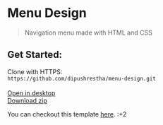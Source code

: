 # Menu Design
> Navigation menu made with HTML and CSS

## Get Started:
Clone with HTTPS:\
```https://github.com/dipushrestha/menu-design.git```\
\
[Open in desktop](https://desktop.github.com)\
[Download zip](https://github.com/dipushrestha/menu-design/archive/master.zip)
  

You can checkout this template [here](https://dipushrestha.github.io/menu-design). :+2
